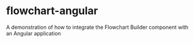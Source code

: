 # flowchart-angular
A demonstration of how to integrate the Flowchart Builder component with an Angular application
